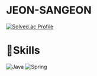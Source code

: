 # JEON-SANGEON
[![Solved.ac Profile](http://mazassumnida.wtf/api/v2/generate_badge?boj=tkd0204)](https://solved.ac/tkd0204/)

# 🔧Skills
![Java](https://img.shields.io/badge/Java-007396.svg?&style=for-the-badge&logo=Java&logoColor=white)
![Spring](https://img.shields.io/badge/Spring-6DB33F.svg?&style=for-the-badge&logo=Spring&logoColor=white)

